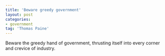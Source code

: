 ```yaml
---
title: 'Beware greedy government'
layout: post
categories:
- government
tag: 'Thomas Paine'
---
```


Beware the greedy hand of government, thrusting itself into every corner and crevice of industry.
